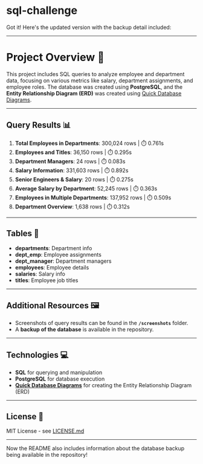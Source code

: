 # sql-challenge
Got it! Here's the updated version with the backup detail included:

---

# Project Overview 🚀

This project includes SQL queries to analyze employee and department data, focusing on various metrics like salary, department assignments, and employee roles. The database was created using **PostgreSQL**, and the **Entity Relationship Diagram (ERD)** was created using [Quick Database Diagrams](https://app.quickdatabasediagrams.com/#/).

---

## Query Results 📊

1. **Total Employees in Departments**: 300,024 rows | ⏱️ 0.761s  
2. **Employees and Titles**: 36,150 rows | ⏱️ 0.295s  
3. **Department Managers**: 24 rows | ⏱️ 0.083s  
4. **Salary Information**: 331,603 rows | ⏱️ 0.892s  
5. **Senior Engineers & Salary**: 20 rows | ⏱️ 0.275s  
6. **Average Salary by Department**: 52,245 rows | ⏱️ 0.363s  
7. **Employees in Multiple Departments**: 137,952 rows | ⏱️ 0.509s  
8. **Department Overview**: 1,638 rows | ⏱️ 0.312s

---

## Tables 📑

- **departments**: Department info  
- **dept_emp**: Employee assignments  
- **dept_manager**: Department managers  
- **employees**: Employee details  
- **salaries**: Salary info  
- **titles**: Employee job titles  

---

## Additional Resources 🖼️

- Screenshots of query results can be found in the **`/screenshots`** folder.  
- A **backup of the database** is available in the repository.

---

## Technologies 💻

- **SQL** for querying and manipulation  
- **PostgreSQL** for database execution  
- **[Quick Database Diagrams](https://app.quickdatabasediagrams.com/#/)** for creating the Entity Relationship Diagram (ERD)

---

## License 📜

MIT License - see [LICENSE.md](LICENSE.md)

---

Now the README also includes information about the database backup being available in the repository!
